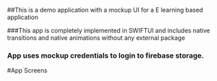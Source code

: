 
##This is a demo application with a mockup UI for a E learning based application 

###This app is completely implemented in SWIFTUI and includes native transitions and native animations without any external package

### App uses mockup credentials to login to firebase storage.

#App Screens


